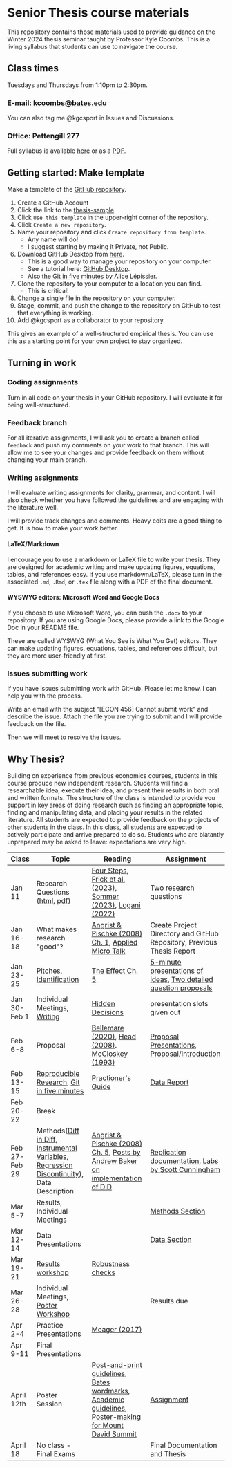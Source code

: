 # Senior Thesis course materials

This repository contains those materials used to provide guidance on the Winter 2024 thesis seminar taught by Professor Kyle Coombs. This is a living syllabus that students can use to navigate the course. 

## Class times

Tuesdays and Thursdays from 1:10pm to 2:30pm.

### E-mail: kcoombs@bates.edu

You can also tag me @kgcsport in Issues and Discussions. 

### Office: Pettengill 277

Full syllabus is available [here](https://github.com/Bates-ECON456-Thesis-Seminar/thesis-course-materials/blob/main/syllabus.md) or as a [PDF](https://github.com/Bates-ECON456-Thesis-Seminar/thesis-course-materials/blob/main/syllabus.pdf).

## Getting started: Make template
Make a template of the [GitHub repository](https://github.com/Bates-ECON456-Thesis-Seminar/thesis-sample). 

1. Create a GitHub Account
2. Click the link to the [thesis-sample](https://github.com/Bates-ECON456-Thesis-Seminar/thesis-sample).
3. Click `Use this template` in the upper-right corner of the repository.
4. Click `Create a new repository`.
5. Name your repository and click `Create repository from template`.
    - Any name will do! 
    - I suggest starting by making it Private, not Public.
6. Download GitHub Desktop from [here](https://desktop.github.com/).
    - This is a good way to manage your repository on your computer.
    - See a tutorial here: [GitHub Desktop](https://docs.github.com/en/desktop/installing-and-configuring-github-desktop/installing-github-desktop).
    - Also the [Git in five minutes](https://alicelepissier.com/git-tutorial/slides.html) by Alice Lépissier.
7. Clone the repository to your computer to a location you can find.
    - This is critical! 
8. Change a single file in the repository on your computer.
9. Stage, commit, and push the change to the repository on GitHub to test that everything is working.
10. Add @kgcsport as a collaborator to your repository.

This gives an example of a well-structured empirical thesis. You can use this as a starting point for your own project to stay organized. 

## Turning in work

### Coding assignments

Turn in all code on your thesis in your GitHub repository. I will evaluate it for being well-structured. 

### Feedback branch

For all iterative assignments, I will ask you to create a branch called `feedback` and push my comments on your work to that branch. This will allow me to see your changes and provide feedback on them without changing your main branch. 

### Writing assignments

I will evaluate writing assignments for clarity, grammar, and content. I will also check whether you have followed the guidelines and are engaging with the literature well. 

I will provide track changes and comments. Heavy edits are a good thing to get. It is how to make your work better. 

#### LaTeX/Markdown

I encourage you to use a markdown or LaTeX file to write your thesis. They are designed for academic writing and make updating figures, equations, tables, and references easy. If you use markdown/LaTeX, please turn in the associated `.md`, `.Rmd`, or `.tex` file along with a PDF of the final document.

#### WYSWYG editors: Microsoft Word and Google Docs

If you choose to use Microsoft Word, you can push the `.docx` to your repository. If you are using Google Docs, please provide a link to the Google Doc in your README file. 

These are called WYSWYG (What You See is What You Get) editors. They can make updating figures, equations, tables, and references difficult, but they are more user-friendly at first. 

### Issues submitting work

If you have issues submitting work with GitHub. Please let me know. I can help you with the process.

Write an email with the subject "[ECON 456] Cannot submit work" and describe the issue. Attach the file you are trying to submit and I will provide feedback on the file. 

Then we will meet to resolve the issues. 

## Why Thesis?

Building on experience from previous economics courses, students in this course produce new
independent research. Students will find a researchable idea, execute their idea, and present their
results in both oral and written formats. The structure of the class is intended to provide you support
in key areas of doing research such as finding an appropriate topic, finding and manipulating data,
and placing your results in the related literature. All students are expected to provide feedback
on the projects of other students in the class. In this class, all students are expected to actively
participate and arrive prepared to do so. Students who are blatantly unprepared may be asked to
leave: expectations are very high.

| Class | Topic | Reading | Assignment |
| --- | --- | --- | --- |
| Jan 11 | Research Questions ([html](https://raw.githack.com/Bates-ECON456-Thesis-Seminar/thesis-course-materials/main/lecture/01-getting-started/01-getting-started.html), [pdf](raw.githack.com/Bates-ECON456-Thesis-Seminar/thesis-course-materials/main/01-getting-started/01-getting-started.pdf)) | [Four Steps](literature/Applied-Micro-Steps-Shapiro.pdf), [Frick et al. (2023)](literature/NetflixStreaming-DiD-EventStudy_2021.pdf), [Sommer (2023)](literature/Sommer_EduExpCPS-FE-2023.pdf), [Logani (2022)](literature/Logani-Final-Thesis-Updated.pdf) | Two research questions |
| Jan 16-18 | What makes research "good"? | [Angrist & Pischke (2008) Ch. 1](https://jonnyphillips.github.io/FLS6415/Class_3/Angrist%20&%20Pischke.pdf), [Applied Micro Talk](literature/Applied-Micro-Talk-Shapiro.pdf) | Create Project Directory and GitHub Repository, Previous Thesis Report |
| Jan 23-25 | Pitches, [Identification](https://nickch-k.github.io/introcausality/Lectures/Lecture_13_Causality.html#/so) | [The Effect Ch. 5](https://theeffectbook.net/ch-Identification.html) | [5-minute presentations of ideas](assignments/initial_pitch.md), [Two detailed question proposals](assignments/detailed_question_proposals.md) | 
| Jan 30-Feb 1 | Individual Meetings, [Writing](https://raw.githack.com/Bates-ECON456-Thesis-Seminar/thesis-course-materials/main/lecture/03-economical-writing/03-economical-writing.html#1) | [Hidden Decisions](literature/The-Influence-of-Hidden-Researcher-Decisions-in-Applied-Microeconomics-HK.pdf) | presentation slots given out |
| Feb 6-8 | Proposal | [Bellemare (2020)](literature/How-to-Write-Applied-Papers-Bellemare-2020.pdf), [Head (2008)](https://blogs.ubc.ca/khead/research/research-advice/formula). [McCloskey (1993)](literature/Economical-Writing-McCloskey-1993.pdf) | [Proposal Presentations](assignments/introduction_presentation.md), [Proposal/Introduction](assignments/introduction_presentation.md) |
| Feb 13-15 | [Reproducible Research](https://raw.githack.com/big-data-and-economics/big-data-class-materials/main/lectures/02-empirical-workflow/02-empirical-workflow.html#1), [Git in five minutes](https://alicelepissier.com/git-tutorial/slides.html) | [Practioner's Guide](literature/CodeAndData-Gentzkow-Shapiro.pdf) | [Data Report](assignments/data_report.md) |
| Feb 20-22 | Break | | |
| Feb 27-Feb 29 |  Methods([Diff in Diff](https://raw.githack.com/big-data-and-economics/big-data-class-materials/main/lectures/11-diff-in-diff/11-diff-in-diff.html#1), [Instrumental Variables](https://raw.githack.com/edrubin/EC421W19/master/LectureNotes/11InstrumentalVariables/11_instrumental_variables.html#1), [Regression Discontinuity](https://raw.githack.com/big-data-and-economics/big-data-class-materials/main/lectures/12-regression-discontinuity/12-regression-discontinuity.html#1)), Data Description | [Angrist & Pischke (2008)  Ch. 5](https://jonnyphillips.github.io/FLS6415/Class_3/Angrist%20&%20Pischke.pdf), [Posts by Andrew Baker on implementation of DiD](https://andrewcbaker.netlify.app/#articles) | [Replication documentation](assignments/replication_documentation.md), [Labs by Scott Cunningham](https://github.com/Mixtape-Sessions/Causal-Inference-2/tree/main?tab=readme-ov-file) |
| Mar 5-7 | Results, Individual Meetings | | [Methods Section](assignments/methods_and_data.md) |
| Mar 12-14 | Data Presentations | | [Data Section](assignments/methods_and_data.md) |
| Mar 19-21 | [Results workshop](https://raw.githack.com/Bates-ECON456-Thesis-Seminar/thesis-course-materials/main/lecture/06-results-workshop/06-results-workshop.html#1) | [Robustness checks](https://www.nickchk.com/robustness.html) | |
| Mar 26-28 | Individual Meetings, [Poster Workshop](https://www.bates.edu/post-and-print/poster-printing/) | | Results due |
| Apr 2-4 | Practice Presentations | [Meager (2017)](literature/Public-Speaking-for-Academic-Economists-Meager.pdf) | |
| Apr 9-11 | Final Presentations | | |
| April 12th | Poster Session | [Post-and-print guidelines](https://www.bates.edu/post-and-print/poster-printing/), [Bates wordmarks](https://www.bates.edu/communications-marketing/design-services-1/downloads/), [Academic guidelines](https://www.bates.edu/academics/student-research/poster-session-2023/poster-mechanics/), [Poster-making for Mount David Summit](https://drive.google.com/drive/u/2/folders/1hfQcBbbC-Jl0KI6m5hsDvCDdodlnV7OY) | [Assignment](assignments/poster_prompt.md) |
| April 18 | No class - Final Exams | | Final Documentation and Thesis |
